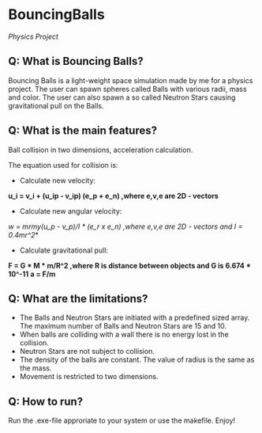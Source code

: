 # BouncingBalls
*Physics Project*

## Q: What is Bouncing Balls?
 Bouncing Balls is a light-weight space simulation made by me for a physics project. 
 The user can spawn spheres called Balls with various radii, mass and color. The user can also spawn
 a so called Neutron Stars causing gravitational pull on the Balls.
   
 
## Q: What is the main features?
Ball collision in two dimensions, acceleration calculation.

   The equation used for collision is:
   
   - Calculate new velocity:
   
   **u_i = v_i + (u_ip - v_ip) (e_p + e_n)     ,where e,v,e are 2D - vectors**
   
   - Calculate new angular velocity:
   
   **w = m*r*my*(u_p - v_p)/I * (e_r x e_n)     ,where e,v,e are 2D - vectors  and I = 0.4mr^2**
   
   - Calculate gravitational pull:
   
  **F = G * M * m/R^2                             ,where R is distance between objects and G is 6.674 * 10^-11**
  **a = F/m**
   
  
## Q: What are the limitations?
   - The Balls and Neutron Stars are initiated with a predefined sized array. The maximum number of Balls and 
    Neutron Stars are 15 and 10.
   - When balls are colliding with a wall there is no energy lost in the collision.
   - Neutron Stars are not subject to collision. 
   - The density of the balls are constant. The value of radius is the same as the mass.
   - Movement is restricted to two dimensions.
  
  
## Q: How to run?
 Run the .exe-file approriate to your system or use the makefile. 
   Enjoy!
